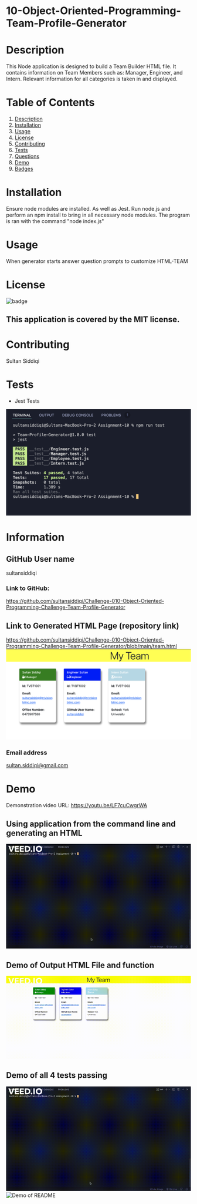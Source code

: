 
# 10-Object-Oriented-Programming-Team-Profile-Generator

# Description 

This Node application is designed to build a Team Builder HTML file. It contains information on Team Members such as: Manager, Engineer, and Intern. Relevant information for all categories is taken in and displayed.

# Table of Contents

1. [Description](#Description)
2. [Installation](#Installation)
3. [Usage](#Usage)
4. [License](#License)
5. [Contributing](#Contributing)
6. [Tests](#Tests)
7. [Questions](#Questions)
8. [Demo](#Demo)
9. [Badges](#Badges)

# Installation
Ensure node modules are installed. As well as Jest.
Run node.js and perform an npm install to bring in all necessary node modules. The program is ran with the command "node index.js"
# Usage
When generator starts answer question prompts to customize HTML-TEAM
# License
![badge](https://img.shields.io/badge/license-MIT-brightgreen)
## This application is covered by the MIT license. 
# Contributing
Sultan Siddiqi
# Tests
- Jest Tests

![screenshot](./assets/npmRunTest.png)

# Information
## GitHub User name 
sultansiddiqi
### Link to GitHub:
https://github.com/sultansiddiqi/Challenge-010-Object-Oriented-Programming-Challenge-Team-Profile-Generator

## Link to Generated HTML Page (repository link)
https://github.com/sultansiddiqi/Challenge-010-Object-Oriented-Programming-Challenge-Team-Profile-Generator/blob/main/team.html
![Demo of README](./assets/HTML-webpage-screenshot.png)
### Email address 
sultan.siddiqi@gmail.com
# Demo
Demonstration video URL: https://youtu.be/LF7cuCwgrWA
## Using application from the command line and generating an HTML
![Demo of README](./assets/nodeindexjs.gif)

## Demo of Output HTML File and function
![Demo of README](./assets/HTMLDemo.gif)

## Demo of all 4 tests passing 
![Demo of README](./assets/jestFilename.gif)
![Demo of README](./assets/npmRunTest.gif)



